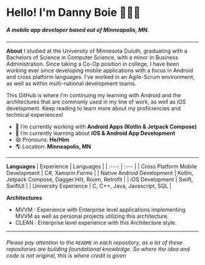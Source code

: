 # Hello! I'm Danny Boie 👨🏼‍💻
##### A mobile app developer based out of Minneapolis, MN. 
---

**About** 
I studied at the University of Minnesota Duluth, graduating with a Bachelors of Science in Computer Science, with a minor in Business Administration. Since taking a Co-Op position in college, I have been working ever since developing mobile applications with a focus in Android and cross platform languages. I've worked in an Agile-Scrum environment, as well as within multi-national development teams. 

This GitHub is where I'm continuing my learning with Android and the architectures that are commonly used in my line of work, as well as iOS development. Keep reading to learn more about my proficiencies and technical experiences! 

- 🔭 I’m currently working with **Android Apps (Kotlin & Jetpack Compose)**
- 🌱 I’m currently learning about **iOS & Android App Development**
- 😄 Pronouns: **He/Him**
- 🌎 Location: **Minneapolis, MN**

---

**Languages** 
| Experience | Languages |
| :---: | :--- |
| Cross Platform Mobile Development | C#, Xamarin.Forms |
| Native Android Development | Kotlin, Jetpack Compose, Dagger.Hilt, Room, Retrofit |
| iOS Development | Swift, SwiftUI |
| University Experience | C, C++, Java, Javascript, SQL |

**Architectures**
* MVVM : Experience with Enterprise level applications implementing MVVM as well as personal projects utilizing this architecture.
* CLEAN : Enterprise level experience with this Architecture style. 

---

###### Please pay attention to the `README` in each repository, as a lot of these repositories are building foundational knowledge. So where the idea and code is not original, this is where credit is given


<!--
**Danny-Boie/Danny-Boie** is a ✨ _special_ ✨ repository because its `README.md` (this file) appears on your GitHub profile.

Here are some ideas to get you started:


Language Proficiencies: C#, Kotlin, Jetpack Compose, Java, C++, Xamarin.Forms, SQL, 
Architecture Proficiencies: MVP, MvvM, Clean Architecture, Dependency Injection 
Systems & Tools: Android Studios, Visual Studio, Azure DevOps, Dagger Hilt, Jetpack Compose,  Git, Google Analytics, Google Firebase, Google Sites,  XCode, Visual Studio Code
Operating Systems: MacOS, Windows, Linux, Android, iOS



- 🔭 I’m currently working on ...
- 🌱 I’m currently learning ...
- 👯 I’m looking to collaborate on ...
- 🤔 I’m looking for help with ...
- 💬 Ask me about ...
- 📫 How to reach me: ...
- 😄 Pronouns: ...
- ⚡ Fun fact: ...
-->
